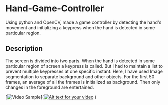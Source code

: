 # Hand-Game-Controller
Using python and OpenCV, made a game controller by detecting the hand's movement and initializing a keypress when the hand is detected in some particular region.

## Description
The screen is divided into two parts. When the hand is detected in some particular region of screen a keypress is called. But I had to maintain a list to prevent multiple keypresses at one specific instant.
Here, I have used Image segmentation to separate background and other objects. For the first 50 frames, an average of all the frames is initialized as background. Then only changes in the foreground are entertained.

[![Video Sample](doc/hand-game.gif)]([![Alt text for your video](doc/gifName.gif)](https://www.youtube.com/watch?v=VIDEO-ID)
)
